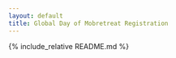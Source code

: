 ```yaml
---
layout: default
title: Global Day of Mobretreat Registration
---
```


{% include_relative README.md %}


